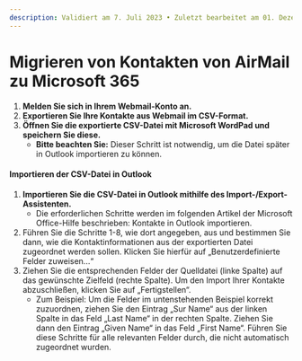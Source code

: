 ```yaml
---
description: Validiert am 7. Juli 2023 • Zuletzt bearbeitet am 01. Dezember 2023
---
```


# Migrieren von Kontakten von AirMail zu Microsoft 365

1. **Melden Sie sich in Ihrem Webmail-Konto an.**
2. **Exportieren Sie Ihre Kontakte aus Webmail im CSV-Format.**
3. **Öffnen Sie die exportierte CSV-Datei mit Microsoft WordPad und speichern Sie diese.**
   * **Bitte beachten Sie:** Dieser Schritt ist notwendig, um die Datei später in Outlook importieren zu können.

#### Importieren der CSV-Datei in Outlook

1. **Importieren Sie die CSV-Datei in Outlook mithilfe des Import-/Export-Assistenten.**
   * Die erforderlichen Schritte werden im folgenden Artikel der Microsoft Office-Hilfe beschrieben: Kontakte in Outlook importieren.
2. Führen Sie die Schritte 1-8, wie dort angegeben, aus und bestimmen Sie dann, wie die Kontaktinformationen aus der exportierten Datei zugeordnet werden sollen. Klicken Sie hierfür auf „Benutzerdefinierte Felder zuweisen...“
3. Ziehen Sie die entsprechenden Felder der Quelldatei (linke Spalte) auf das gewünschte Zielfeld (rechte Spalte). Um den Import Ihrer Kontakte abzuschließen, klicken Sie auf „Fertigstellen“.
   * Zum Beispiel: Um die Felder im untenstehenden Beispiel korrekt zuzuordnen, ziehen Sie den Eintrag „Sur Name“ aus der linken Spalte in das Feld „Last Name“ in der rechten Spalte. Ziehen Sie dann den Eintrag „Given Name“ in das Feld „First Name“. Führen Sie diese Schritte für alle relevanten Felder durch, die nicht automatisch zugeordnet wurden.
